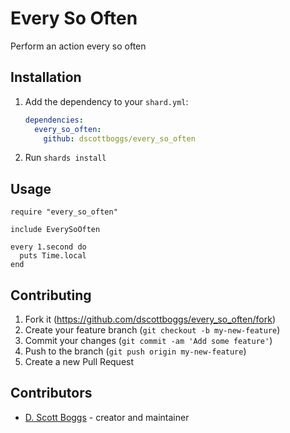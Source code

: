 # Every So Often
Perform an action every so often

## Installation

1. Add the dependency to your `shard.yml`:

   ```yaml
   dependencies:
     every_so_often:
       github: dscottboggs/every_so_often
   ```

2. Run `shards install`

## Usage

```crystal
require "every_so_often"

include EverySoOften

every 1.second do
  puts Time.local
end
```

## Contributing

1. Fork it (<https://github.com/dscottboggs/every_so_often/fork>)
2. Create your feature branch (`git checkout -b my-new-feature`)
3. Commit your changes (`git commit -am 'Add some feature'`)
4. Push to the branch (`git push origin my-new-feature`)
5. Create a new Pull Request

## Contributors

- [D. Scott Boggs](https://github.com/dscottboggs) - creator and maintainer
